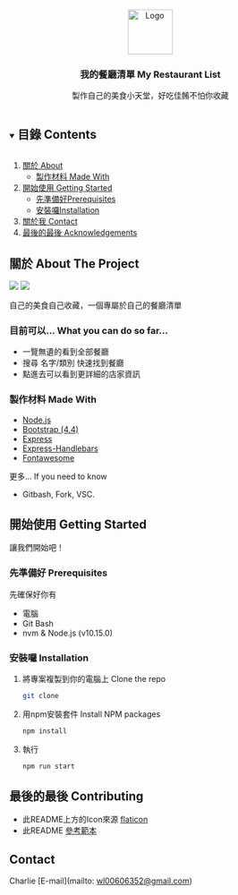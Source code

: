 <!-- PROJECT LOGO -->
<br />
<p align="center">
  <a href="#">
    <img src="https://i.imgur.com/IdDNNF0.png" alt="Logo" width="80" height="80">
  </a>

  <h3 align="center">我的餐廳清單 My Restaurant List</h3>

  <p align="center">
    製作自己的美食小天堂，好吃佳餚不怕你收藏
    <br />
    <!-- <a href="https://github.com/github_username/repo_name"><strong>Explore the docs »</strong></a>
    <br />
    <br />
    <a href="https://github.com/github_username/repo_name">View Demo</a>
    ·
    <a href="https://github.com/github_username/repo_name/issues">Report Bug</a>
    ·
    <a href="https://github.com/github_username/repo_name/issues">Request Feature</a> -->
  </p>
</p>



<!-- TABLE OF CONTENTS -->
<details open="open">
  <summary><h2 style="display: inline-block">目錄 Contents</h2></summary>
  <ol>
    <li>
      <a href="#about-the-project">關於 About</a>
      <ul>
        <li><a href="#built-with">製作材料 Made With</a></li>
      </ul>
    </li>
    <li>
      <a href="#getting-started">開始使用 Getting Started</a>
      <ul>
        <li><a href="#prerequisites">先準備好Prerequisites</a></li>
        <li><a href="#installation">安裝囉Installation</a></li>
      </ul>
    </li>
    <li><a href="#contact">關於我 Contact</a></li>
    <li><a href="#acknowledgements">最後的最後 Acknowledgements</a></li>
  </ol>
</details>



<!-- ABOUT THE PROJECT -->
## 關於 About The Project

<img src="https://i.imgur.com/EFusiKO.png">
<img src="https://i.imgur.com/on7FFSq.png">

自己的美食自己收藏，一個專屬於自己的餐廳清單

### 目前可以... What you can do so far...

* 一覽無遺的看到全部餐廳
* 搜尋 名字/類別 快速找到餐廳
* 點進去可以看到更詳細的店家資訊


### 製作材料 Made With

* [Node.js](https://nodejs.org/en/)
* [Bootstrap (4.4)](https://getbootstrap.com/)
* [Express](https://expressjs.com/zh-tw/)
* [Express-Handlebars](https://www.npmjs.com/package/express-handlebars)
* [Fontawesome](https://fontawesome.com/)

更多... If you need to know
* Gitbash, Fork, VSC.

<!-- GETTING STARTED -->
## 開始使用 Getting Started

讓我們開始吧！

### 先準備好 Prerequisites

先確保好你有 
* 電腦
* Git Bash
* nvm & Node.js (v10.15.0)

### 安裝囉 Installation

1. 將專案複製到你的電腦上 Clone the repo
   ```sh
   git clone 
   ```
2. 用npm安裝套件 Install NPM packages
   ```sh
   npm install
   ```
3. 執行
   ```sh
   npm run start
   ```

<!-- CONTRIBUTING -->
## 最後的最後 Contributing

* 此README上方的Icon來源 [flaticon](https://www.flaticon.com/) 
* 此README [參考範本](https://github.com/othneildrew/Best-README-Template/blob/master/BLANK_README.md)

<!-- CONTACT -->
## Contact

Charlie [E-mail](mailto: wl00606352@gmail.com)

<!-- Project Link: [https://github.com/github_username/repo_name](https://github.com/github_username/repo_name) -->
